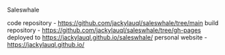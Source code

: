 Saleswhale

code repository - https://github.com/jackylauql/saleswhale/tree/main
build repository - https://github.com/jackylauql/saleswhale/tree/gh-pages
deployed to https://jackylauql.github.io/saleswhale/
personal website - https://jackylauql.github.io/
